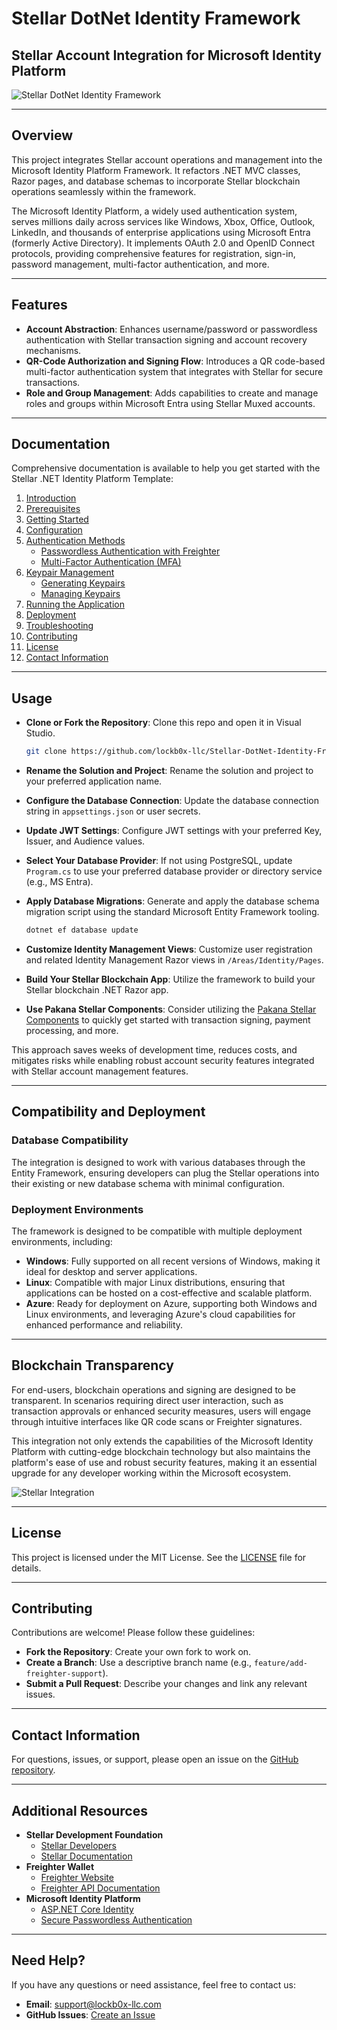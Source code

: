 # Stellar DotNet Identity Framework

## Stellar Account Integration for Microsoft Identity Platform

![Stellar DotNet Identity Framework](https://github.com/lockb0x-llc/Stellar-DotNet-Identity-Framework/assets/8976999/5e05ca83-3453-4b32-a7e6-4f28257df452)

---

## Overview

This project integrates Stellar account operations and management into the Microsoft Identity Platform Framework. It refactors .NET MVC classes, Razor pages, and database schemas to incorporate Stellar blockchain operations seamlessly within the framework.

The Microsoft Identity Platform, a widely used authentication system, serves millions daily across services like Windows, Xbox, Office, Outlook, LinkedIn, and thousands of enterprise applications using Microsoft Entra (formerly Active Directory). It implements OAuth 2.0 and OpenID Connect protocols, providing comprehensive features for registration, sign-in, password management, multi-factor authentication, and more.

---

## Features

- **Account Abstraction**: Enhances username/password or passwordless authentication with Stellar transaction signing and account recovery mechanisms.
- **QR-Code Authorization and Signing Flow**: Introduces a QR code-based multi-factor authentication system that integrates with Stellar for secure transactions.
- **Role and Group Management**: Adds capabilities to create and manage roles and groups within Microsoft Entra using Stellar Muxed accounts.

---

## Documentation

Comprehensive documentation is available to help you get started with the Stellar .NET Identity Platform Template:

1. [Introduction](docs/Introduction.md)
2. [Prerequisites](docs/Prerequisites.md)
3. [Getting Started](docs/GettingStarted.md)
4. [Configuration](docs/Configuration.md)
5. [Authentication Methods](docs/AuthenticationMethods.md)
    - [Passwordless Authentication with Freighter](docs/AuthenticationMethods.md#passwordless-authentication-with-freighter)
    - [Multi-Factor Authentication (MFA)](docs/AuthenticationMethods.md#multi-factor-authentication-mfa)
6. [Keypair Management](docs/KeypairManagement.md)
    - [Generating Keypairs](docs/KeypairManagement.md#generating-keypairs)
    - [Managing Keypairs](docs/KeypairManagement.md#managing-keypairs)
7. [Running the Application](docs/RunningTheApplication.md)
8. [Deployment](docs/Deployment.md)
9. [Troubleshooting](docs/Troubleshooting.md)
10. [Contributing](docs/Contributing.md)
11. [License](docs/License.md)
12. [Contact Information](docs/ContactInformation.md)

---

## Usage

- **Clone or Fork the Repository**: Clone this repo and open it in Visual Studio.

  ```bash
  git clone https://github.com/lockb0x-llc/Stellar-DotNet-Identity-Framework.git
  ```

- **Rename the Solution and Project**: Rename the solution and project to your preferred application name.
- **Configure the Database Connection**: Update the database connection string in `appsettings.json` or user secrets.
- **Update JWT Settings**: Configure JWT settings with your preferred Key, Issuer, and Audience values.
- **Select Your Database Provider**: If not using PostgreSQL, update `Program.cs` to use your preferred database provider or directory service (e.g., MS Entra).
- **Apply Database Migrations**: Generate and apply the database schema migration script using the standard Microsoft Entity Framework tooling.

  ```bash
  dotnet ef database update
  ```

- **Customize Identity Management Views**: Customize user registration and related Identity Management Razor views in `/Areas/Identity/Pages`.
- **Build Your Stellar Blockchain App**: Utilize the framework to build your Stellar blockchain .NET Razor app.
- **Use Pakana Stellar Components**: Consider utilizing the [Pakana Stellar Components](https://www.pakanacomponents.com) to quickly get started with transaction signing, payment processing, and more.

This approach saves weeks of development time, reduces costs, and mitigates risks while enabling robust account security features integrated with Stellar account management features.

---

## Compatibility and Deployment

### Database Compatibility

The integration is designed to work with various databases through the Entity Framework, ensuring developers can plug the Stellar operations into their existing or new database schema with minimal configuration.

### Deployment Environments

The framework is designed to be compatible with multiple deployment environments, including:

- **Windows**: Fully supported on all recent versions of Windows, making it ideal for desktop and server applications.
- **Linux**: Compatible with major Linux distributions, ensuring that applications can be hosted on a cost-effective and scalable platform.
- **Azure**: Ready for deployment on Azure, supporting both Windows and Linux environments, and leveraging Azure's cloud capabilities for enhanced performance and reliability.

---

## Blockchain Transparency

For end-users, blockchain operations and signing are designed to be transparent. In scenarios requiring direct user interaction, such as transaction approvals or enhanced security measures, users will engage through intuitive interfaces like QR code scans or Freighter signatures.

This integration not only extends the capabilities of the Microsoft Identity Platform with cutting-edge blockchain technology but also maintains the platform's ease of use and robust security features, making it an essential upgrade for any developer working within the Microsoft ecosystem.

![Stellar Integration](https://github.com/lockb0x-llc/Stellar-DotNet-Identity-Framework/assets/8976999/a1324197-a474-482f-8f3d-8b5474c52028)

---

## License

This project is licensed under the MIT License. See the [LICENSE](LICENSE) file for details.

---

## Contributing

Contributions are welcome! Please follow these guidelines:

- **Fork the Repository**: Create your own fork to work on.
- **Create a Branch**: Use a descriptive branch name (e.g., `feature/add-freighter-support`).
- **Submit a Pull Request**: Describe your changes and link any relevant issues.

---

## Contact Information

For questions, issues, or support, please open an issue on the [GitHub repository](https://github.com/lockb0x-llc/Stellar-DotNet-Identity-Framework/issues).

---

## Additional Resources

- **Stellar Development Foundation**
  - [Stellar Developers](https://developers.stellar.org/)
  - [Stellar Documentation](https://developers.stellar.org/docs/)
- **Freighter Wallet**
  - [Freighter Website](https://www.freighter.app/)
  - [Freighter API Documentation](https://github.com/stellar/freighter-api)
- **Microsoft Identity Platform**
  - [ASP.NET Core Identity](https://docs.microsoft.com/en-us/aspnet/core/security/authentication/identity)
  - [Secure Passwordless Authentication](https://docs.microsoft.com/en-us/azure/active-directory/authentication/concept-authentication-passwordless)

---

## Need Help?

If you have any questions or need assistance, feel free to contact us:

- **Email**: [support@lockb0x-llc.com](mailto:support@lockb0x-llc.com)
- **GitHub Issues**: [Create an Issue](https://github.com/lockb0x-llc/Stellar-DotNet-Identity-Framework/issues/new)
